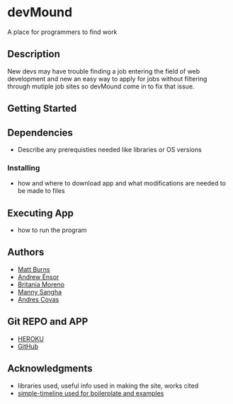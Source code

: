 # devMound
A place for programmers to find work 

## Description
New devs may have trouble finding a job entering the field of web development and new an easy way to apply for jobs without filtering through mutiple job sites so devMound come in to fix that issue.

## Getting Started

## Dependencies
* Describe any prerequisties needed like libraries or OS versions

### Installing
* how and where to download app and what modifications are needed to be made to files

## Executing App
* how to run the program

## Authors
* [Matt Burns](https://github.com/FrankFrackle)
* [Andrew Ensor](https://github.com/a-ens)
* [Britania Moreno](https://github.com/BriMoreno)
* [Manny Sangha](https://github.com/mannysangha1)
* [Andres Covas](https://github.com/Cinosargo22)

## Git REPO and APP

* [HEROKU](https://devmound.herokuapp.com/)
* [GitHub](https://github.com/FrankFrackle/devMound)

## Acknowledgments
* libraries used, useful info used in making the site, works cited
* [simple-timeline used for boilerplate and examples](https://github.com/ac524/simple-timeline/tree/boilerplate)
